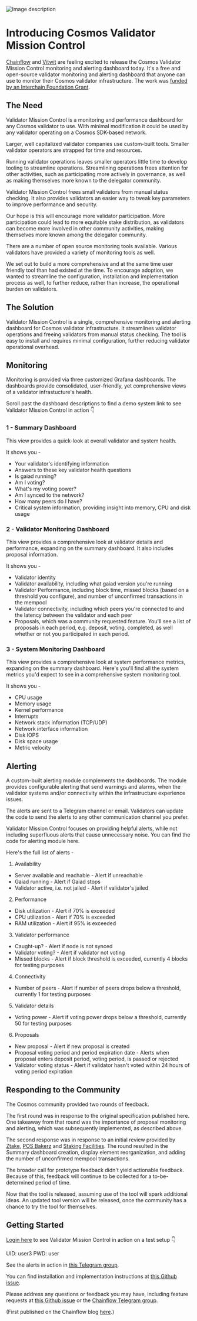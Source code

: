 ![Image description](https://github.com/chris-remus/cosmos-validator-mission-control/blob/master/Untitled%20design.jpg)

# Introducing Cosmos Validator Mission Control

[Chainflow](https://chainflow.io/staking) and [Vitwit](https://vitwit.com) are feeling excited to release the Cosmos Validator Mission Control monitoring and alerting dashboard today. It's a free and open-source validator monitoring and alerting dashboard that anyone can use to monitor their Cosmos validator infrastructure. The work was [funded by an Interchain Foundation Grant](https://chainflow.io/chainflow-receives-icf-validator-monitoring-and-alerting-grant/).

## The Need

Validator Mission Control is a monitoring and performance dashboard for any Cosmos validator to use. With minimal modification it could be used by any validator operating on a Cosmos SDK-based network.

Larger, well capitalized validator companies use custom-built tools. Smaller validator operators are strapped for time and resources.

Running validator operations leaves smaller operators little time to develop tooling to streamline operations. Streamlining operations frees attention for other activities, such as participating more actively in governance, as well as making themselves more known to the delegator community.

Validator Mission Control frees small validators from manual status checking. It also provides validators an easier way to tweak key parameters to improve performance and security.

Our hope is this will encourage more validator participation. More participation could lead to more equitable stake distribution, as validators can become more involved in other community activities, making themselves more known among the delegator community.

There are a number of open source monitoring tools available. Various validators have provided a variety of monitoring tools as well.

We set out to build a more comprehensive and at the same time user friendly tool than had existed at the time. To encourage adoption, we wanted to streamline the configuration, installation and implementation process as well, to further reduce, rather than increase, the operational burden on validators.

## The Solution

Validator Mission Control is a single, comprehensive monitoring and alerting dashboard for Cosmos validator infrastructure. It streamlines validator operations and freeing validators from manual status checking. The tool is easy to install and requires minimal configuration, further reducing validator operational overhead.

## Monitoring

Monitoring is provided via three customized Grafana dashboards.  The dashboards provide consolidated, user-friendly, yet comprehensive views of a validator infrastucture's health.

Scroll past the dashboard descriptions to find a demo system link to see Validator Mission Control in action 👇

### 1 - Summary Dashboard

This view provides a quick-look at overall validator and system health.

It shows you -

* Your validator's identifying information
* Answers to these key validator health questions  
* Is gaiad running?
* Am I voting?
* What's my voting power?
* Am I synced to the network?
* How many peers do I have?  
* Critical system information, providing insight into memory, CPU and disk usage

### 2 - Validator Monitoring Dashboard

This view provides a comprehensive look at validator details and performance, expanding on the summary dashboard. It also includes proposal information.

It shows you -

* Validator identity
* Validator availability, including what gaiad version you're running
* Validator Performance, including block time, missed blocks (based on a threshold you configure), and number of unconfirmed transactions in the mempool
* Validator connectivity, including which peers you're connected to and the latency between the validator and each peer
* Proposals, which was a community requested feature. You'll see a list of proposals in each period, e.g. deposit, voting, completed, as well whether or not you participated in each period.

### 3 - System Monitoring Dashboard

This view provides a comprehensive look at system performance metrics, expanding on the summary dashboard. Here's you'll find all the system metrics you'd expect to see in a comprehensive system monitoring tool.

It shows you -

* CPU usage
* Memory usage
* Kernel performance
* Interrupts
* Network stack information (TCP/UDP)
* Network interface information
* Disk IOPS
* Disk space usage
* Metric velocity

## Alerting

A custom-built alerting module complements the dashboards. The module provides configurable alerting that send warnings and alarms, when the validator systems and/or connectivity within the infrastructure experience issues.

The alerts are sent to a Telegram channel or email. Validators can update the code to send the alerts to any other communication channel you prefer.

Validator Mission Control focuses on providing helpful alerts, while not including superfluous alerts that cause unnecessary noise. You can find the code for alerting module here.

Here's the full list of alerts -

1. Availability
* Server available and reachable - Alert if unreachable
* Gaiad running - Alert if Gaiad stops
* Validator active, i.e. not jailed - Alert if validator's jailed

2. Performance
* Disk utilization - Alert if 70% is exceeded
* CPU utilization - Alert if 70% is exceeded
* RAM utilization - Alert if 95% is exceeded

3. Validator performance
* Caught-up? - Alert if node is not synced
* Validator voting? - Alert if validator not voting
* Missed blocks - Alert if block threshold is exceeded, currently 4 blocks for testing purposes

4. Connectivity
* Number of peers - Alert if number of peers drops below a threshold, currently 1 for testing purposes

5. Validator details
* Voting power - Alert if voting power drops below a threshold, currently 50 for testing purposes

6. Proposals
* New proposal - Alert if new proposal is created
* Proposal voting period and period expiration date - Alerts when proposal enters deposit period, voting period, is passed or rejected
* Validator voting status - Alert if validator hasn't voted within 24 hours of voting period expiration
 
## Responding to the Community

The Cosmos community provided two rounds of feedback.

The first round was in response to the original specification published here. One takeaway from that round was the importance of proposal monitoring and alerting, which was subsequently implemented, as described above.

The second response was in response to an initial review provided by [Ztake](ztake.org), [POS Bakerz](posbakerz.com) and [Staking Facilities](stakingfacilities.com). The round resulted in the Summary dashboard creation, display element reorganization, and adding the number of unconfirmed mempool transactions.

The broader call for prototype feedback didn't yield actionable feedback. Because of this, feedback will continue to be collected for a to-be-determined period of time.

Now that the tool is released, assuming use of the tool will spark additional ideas. An updated tool version will be released, once the community has a chance to try the tool for themselves.

## Getting Started

[Login here](http://134.209.142.233:3000/) to see Validator Mission Control in action on a test setup 👇

UID: user3
PWD: user

See the alerts in action in [this Telegram group](https://t.me/joinchat/LZH9y02zCwwOcEjuhU8-yw).

You can find installation and implementation instructions at [this Github issue](https://github.com/chris-remus/chainflow-icf-validator-tool-grant/issues/21).

Please address any questions or feedback you may have, including feature requests at [this Github issue](https://github.com/chris-remus/chainflow-icf-validator-tool-grant/issues/21) or the [Chainflow Telegram group](https://chainflow.io/cosmos-validator-mission-control/t.me/chainflowpos).

(First published on the Chainflow blog [here](https://chainflow.io/cosmos-validator-mission-control/).)
